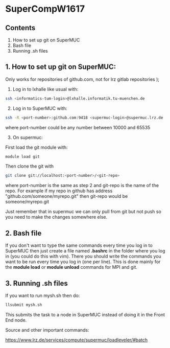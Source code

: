 # SuperCompW1617
## Contents
  1.  How to set up git on SuperMUC
  2.  Bash file
  3.  Running .sh files

## 1. How to set up git on SuperMUC:

Only works for repositories of github.com, not for lrz gitlab repositories );

1. Log in to lxhalle like usual with:

  ```sh
  ssh <informatics-tum-login>@lxhalle.informatik.tu-muenchen.de
  ```

2.  Log in to SuperMUC with:
  ```sh
  ssh -R <port-number>:github.com:9418 <supermuc-login>@supermuc.lrz.de
  ```

  where port-number could be any number  between 10000 and 65535


3.  On supermuc:

  First load the git module with:
  ```sh
  module load git
  ```
  Then clone the git with
  ```sh
  git clone git://localhost:<port-number>/<git-repo>
  ```
  where port-number is the same as step 2 and git-repo is the name of the repo.
  For example if my repo in github has address "github.com/someone/myrepo.git" then git-repo would be someone/myrepo.git

  Just remember that in supermuc we can only pull from git but not push so you need to make the changes somewhere else.

## 2. Bash file

If you don't want to type the same commands every time you log in to SuperMUC then just create a file named **.bashrc** in the folder where you log in (you could do this with vim). There you should write the commands you want to be run every time you log in (one per line). This is done mainly for the **module load** or **module unload** commands for MPI and git.

## 3. Running .sh files

If you want to run mysh.sh then do:
```sh
llsubmit mysh.sh
```
This submits the task to a node in SuperMUC instead of doing it in the Front End node.

  Source and other important commands:

  https://www.lrz.de/services/compute/supermuc/loadleveler/#batch
